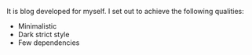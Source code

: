 It is blog developed for myself. 
I set out to achieve the following qualities:
- Minimalistic
- Dark strict style
- Few dependencies
